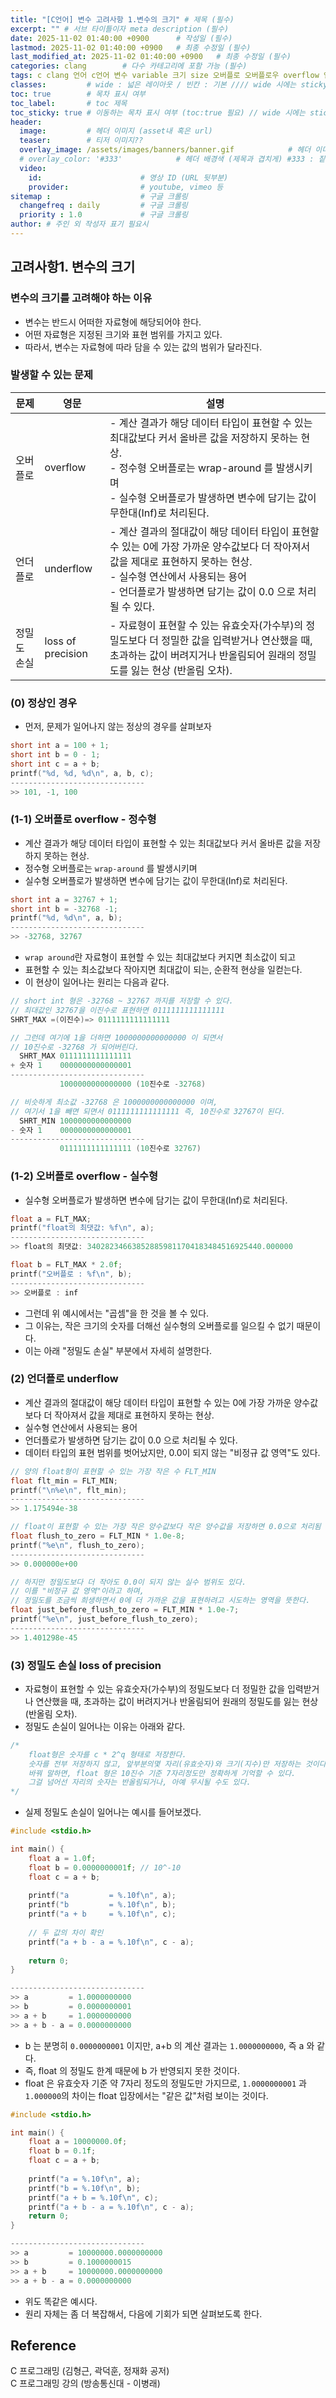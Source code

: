 ```yaml
---
title: "[C언어] 변수 고려사항 1.변수의 크기" # 제목 (필수)
excerpt: "" # 서브 타이틀이자 meta description (필수)
date: 2025-11-02 01:40:00 +0900      # 작성일 (필수)
lastmod: 2025-11-02 01:40:00 +0900   # 최종 수정일 (필수)
last_modified_at: 2025-11-02 01:40:00 +0900   # 최종 수정일 (필수)
categories: clang        # 다수 카테고리에 포함 가능 (필수)
tags: c clang 언어 c언어 변수 variable 크기 size 오버플로 오버플로우 overflow 언더플로 언더플로우 underflow 정밀도손실 정밀도 손실 lossofprecision loss of precision                    # 태그 복수개 가능 (필수)
classes:         # wide : 넓은 레이아웃 / 빈칸 : 기본 //// wide 시에는 sticky toc 불가
toc: true        # 목차 표시 여부
toc_label:       # toc 제목
toc_sticky: true # 이동하는 목차 표시 여부 (toc:true 필요) // wide 시에는 sticky toc 불가
header: 
  image:         # 헤더 이미지 (asset내 혹은 url)
  teaser:        # 티저 이미지??
  overlay_image: /assets/images/banners/banner.gif            # 헤더 이미지 (제목과 겹치게)
  # overlay_color: '#333'            # 헤더 배경색 (제목과 겹치게) #333 : 짙은 회색 (필수)
  video:
    id:                      # 영상 ID (URL 뒷부분)
    provider:                # youtube, vimeo 등
sitemap :                    # 구글 크롤링
  changefreq : daily         # 구글 크롤링
  priority : 1.0             # 구글 크롤링
author: # 주인 외 작성자 표기 필요시
---
```

<!--postNo: 20251102_009-->

## 고려사항1. 변수의 크기  

### 변수의 크기를 고려해야 하는 이유  

- 변수는 반드시 어떠한 자료형에 해당되어야 한다.  
- 어떤 자료형은 지정된 크기와 표현 범위를 가지고 있다.  
- 따라서, 변수는 자료형에 따라 담을 수 있는 값의 범위가 달라진다.  

### 발생할 수 있는 문제  

| 문제     | 영문                | 설명                                                                                                                                          |
| ------ | ----------------- | ------------------------------------------------------------------------------------------------------------------------------------------- |
| 오버플로   | overflow          | - 계산 결과가 해당 데이터 타입이 표현할 수 있는 최대값보다 커서 올바른 값을 저장하지 못하는 현상.<br>- 정수형 오버플로는 wrap-around 를 발생시키며<br>- 실수형 오버플로가 발생하면 변수에 담기는 값이 무한대(Inf)로 처리된다. |
| 언더플로   | underflow         | - 계산 결과의 절대값이 해당 데이터 타입이 표현할 수 있는 0에 가장 가까운 양수값보다 더 작아져서 값을 제대로 표현하지 못하는 현상.<br>- 실수형 연산에서 사용되는 용어<br>- 언더플로가 발생하면 담기는 값이 0.0 으로 처리될 수 있다.  |
| 정밀도 손실 | loss of precision | - 자료형이 표현할 수 있는 유효숫자(가수부)의 정밀도보다 더 정밀한 값을 입력받거나 연산했을 때, 초과하는 값이 버려지거나 반올림되어 원래의 정밀도를 잃는 현상 (반올림 오차).                                        |

### (0) 정상인 경우  

- 먼저, 문제가 일어나지 않는 정상의 경우를 살펴보자  

```c
short int a = 100 + 1;
short int b = 0 - 1;
short int c = a + b;
printf("%d, %d, %d\n", a, b, c);
------------------------------
>> 101, -1, 100
```

### (1-1) 오버플로 overflow - 정수형  

- 계산 결과가 해당 데이터 타입이 표현할 수 있는 최대값보다 커서 올바른 값을 저장하지 못하는 현상.  
- 정수형 오버플로는 `wrap-around` 를 발생시키며  
- 실수형 오버플로가 발생하면 변수에 담기는 값이 무한대(Inf)로 처리된다.  

```c
short int a = 32767 + 1;
short int b = -32768 -1;
printf("%d, %d\n", a, b);
------------------------------
>> -32768, 32767
```

- `wrap around`란 자료형이 표현할 수 있는 최대값보다 커지면 최소값이 되고  
- 표현할 수 있는 최소값보다 작아지면 최대값이 되는, 순환적 현상을 일컫는다.  
- 이 현상이 일어나는 원리는 다음과 같다.  

```c
// short int 형은 -32768 ~ 32767 까지를 저장할 수 있다.
// 최대값인 32767을 이진수로 표현하면 0111111111111111
SHRT_MAX =(이진수)=> 0111111111111111

// 그런데 여기에 1을 더하면 1000000000000000 이 되면서
// 10진수로 -32768 가 되어버린다.
  SHRT_MAX 0111111111111111
+ 숫자 1    0000000000000001
------------------------------
           1000000000000000 (10진수로 -32768)

// 비슷하게 최소값 -32768 은 1000000000000000 이며,
// 여기서 1을 빼면 되면서 0111111111111111 즉, 10진수로 32767이 된다.  
  SHRT_MIN 1000000000000000
- 숫자 1    0000000000000001
------------------------------
           0111111111111111 (10진수로 32767)
```

### (1-2) 오버플로 overflow - 실수형  

- 실수형 오버플로가 발생하면 변수에 담기는 값이 무한대(Inf)로 처리된다.  

```c
float a = FLT_MAX;
printf("float의 최댓값: %f\n", a);
------------------------------
>> float의 최댓값: 340282346638528859811704183484516925440.000000

float b = FLT_MAX * 2.0f;
printf("오버플로 : %f\n", b);
------------------------------
>> 오버플로 : inf
```

- 그런데 위 예시에서는 "곱셈"을 한 것을 볼 수 있다.  
- 그 이유는, 작은 크기의 숫자를 더해선 실수형의 오버플로를 일으킬 수 없기 때문이다.  
- 이는 아래 "정밀도 손실" 부분에서 자세히 설명한다.  

### (2) 언더플로 underflow  

- 계산 결과의 절대값이 해당 데이터 타입이 표현할 수 있는 0에 가장 가까운 양수값보다 더 작아져서 값을 제대로 표현하지 못하는 현상.  
- 실수형 연산에서 사용되는 용어  
- 언더플로가 발생하면 담기는 값이 0.0 으로 처리될 수 있다.  
- 데이터 타입의 표현 범위를 벗어났지만, 0.0이 되지 않는 "비정규 값 영역"도 있다.  

```c
// 양의 float형이 표현할 수 있는 가장 작은 수 FLT_MIN
float flt_min = FLT_MIN;
printf("\n%e\n", flt_min);
------------------------------
>> 1.175494e-38

// float이 표현할 수 있는 가장 작은 양수값보다 작은 양수값을 저장하면 0.0으로 처리됨
float flush_to_zero = FLT_MIN * 1.0e-8;
printf("%e\n", flush_to_zero);
------------------------------
>> 0.000000e+00

// 하지만 정밀도보다 더 작아도 0.0이 되지 않는 실수 범위도 있다.
// 이를 "비정규 값 영역"이라고 하며,
// 정밀도를 조금씩 희생하면서 0에 더 가까운 값을 표현하려고 시도하는 영역을 뜻한다.  
float just_before_flush_to_zero = FLT_MIN * 1.0e-7;
printf("%e\n", just_before_flush_to_zero);
------------------------------
>> 1.401298e-45
```

### (3) 정밀도 손실 loss of precision  

- 자료형이 표현할 수 있는 유효숫자(가수부)의 정밀도보다 더 정밀한 값을 입력받거나 연산했을 때, 초과하는 값이 버려지거나 반올림되어 원래의 정밀도를 잃는 현상 (반올림 오차).  
- 정밀도 손실이 일어나는 이유는 아래와 같다.  

```c
/*
	float형은 숫자를 c * 2^q 형태로 저장한다.
	숫자를 전부 저장하지 않고, 앞부분의몇 자리(유효숫자)와 크기(지수)만 저장하는 것이다.
	바꿔 말하면, float 형은 10진수 기준 7자리정도만 정확하게 기억할 수 있다.
	그걸 넘어선 자리의 숫자는 반올림되거나, 아예 무시될 수도 있다.
*/
```

- 실제 정밀도 손실이 일어나는 예시를 들어보겠다.  

```c
#include <stdio.h>

int main() {
	float a = 1.0f;
	float b = 0.0000000001f; // 10^-10
	float c = a + b;
	
	printf("a         = %.10f\n", a);
	printf("b         = %.10f\n", b);
	printf("a + b     = %.10f\n", c);
	
	// 두 값의 차이 확인
	printf("a + b - a = %.10f\n", c - a);
	
	return 0;
}

------------------------------
>> a         = 1.0000000000
>> b         = 0.0000000001
>> a + b     = 1.0000000000
>> a + b - a = 0.0000000000
```

- b 는 분명히 `0.0000000001` 이지만, a+b 의 계산 결과는 `1.0000000000`, 즉 a 와 같다.  
- 즉, float 의 정밀도 한계 때문에 b 가 반영되지 못한 것이다.  
- float 은 유효숫자 기준 약 7자리 정도의 정밀도만 가지므로, `1.0000000001` 과 `1.000000`의 차이는 float 입장에서는 "같은 값"처럼 보이는 것이다.  

```c
#include <stdio.h>

int main() {
	float a = 10000000.0f;
	float b = 0.1f;
	float c = a + b;
	
	printf("a = %.10f\n", a);
	printf("b = %.10f\n", b);
	printf("a + b = %.10f\n", c);
	printf("a + b - a = %.10f\n", c - a);
	return 0;
}

------------------------------
>> a         = 10000000.0000000000
>> b         = 0.1000000015
>> a + b     = 10000000.0000000000
>> a + b - a = 0.0000000000
```

- 위도 똑같은 예시다.  
- 원리 자체는 좀 더 복잡해서, 다음에 기회가 되면 살펴보도록 한다.  


## Reference  

C 프로그래밍 (김형근, 곽덕훈, 정재화 공저)  
C 프로그래밍 강의 (방송통신대 - 이병래)  
